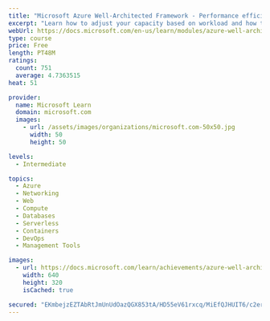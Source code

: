 ```yaml
---
title: "Microsoft Azure Well-Architected Framework - Performance efficiency"
excerpt: "Learn how to adjust your capacity based on workload and how to optimize network performance, storage, and database performance."
webUrl: https://docs.microsoft.com/en-us/learn/modules/azure-well-architected-performance-efficiency/
type: course
price: Free
length: PT48M
ratings:
  count: 751
  average: 4.7363515
heat: 51

provider:
  name: Microsoft Learn
  domain: microsoft.com
  images:
    - url: /assets/images/organizations/microsoft.com-50x50.jpg
      width: 50
      height: 50

levels:
  - Intermediate

topics:
  - Azure
  - Networking
  - Web
  - Compute
  - Databases
  - Serverless
  - Containers
  - DevOps
  - Management Tools

images:
  - url: https://docs.microsoft.com/learn/achievements/azure-well-architected-performance-efficiency-social.png
    width: 640
    height: 320
    isCached: true

secured: "EKmbejzEZTAbRtJmUnUdOazQGX853tA/HD55eV61rxcq/MiEfQJHUIT6/c2erhmNQ3Gc1e4ELXiFTc2fCQN2DO/lWvpLiDIgoNAoXqqjPNsyKvchzVZGI77LkiQPnvfmioyPh8XzQBvnzCsrC3C87xWz8AlVFvzLEnZsQTD6gv5WsX483ukCusUJG1CtnmxEfW57EgXgZGLyMPId/RUhUuJXbGP/GAq59TIIsw88EVysJU6S1SogyAssobDUd9DI4x2JmZyBS8K376Qu09OjqY0lOPdXZKEjsno1GPI4PCEP/gArPFNxTh95YJx8Pf6iHHxlz9LarvDE35hykEAtdFwPFnqrfLmgFT/ydLX1Rtole42J9h+E7i+00TxHXtxUsxqL4SOBYM3ynaQGIU82g9YWAlcyl2/kc4tGHeN0R5c=;RlgQp+UKro2lxEf3WmmFsQ=="
---
```


